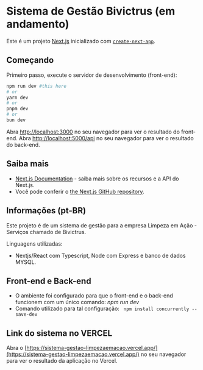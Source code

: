 # Sistema de Gestão Bivictrus (em andamento)

Este é um projeto [Next.js](https://nextjs.org) inicializado com [`create-next-app`](https://nextjs.org/docs/app/api-reference/cli/create-next-app).

## Começando

Primeiro passo, execute o servidor de desenvolvimento (front-end):

```bash
npm run dev #this here
# or
yarn dev
# or
pnpm dev
# or
bun dev
```

Abra [http://localhost:3000](http://localhost:3000) no seu navegador para ver o resultado do front-end.
Abra [http://localhost:5000/api](http://localhost:5000/api) no seu navegador para ver o resultado do back-end.

## Saiba mais

- [Next.js Documentation](https://nextjs.org/docs) - saiba mais sobre os recursos e a API do Next.js.
- Você pode conferir o [the Next.js GitHub repository](https://github.com/vercel/next.js).

## Informações (pt-BR)

Este projeto é de um sistema de gestão para a empresa Limpeza em Ação - Serviços chamado de Bivictrus.

Linguagens utilizadas:
- Nextjs/React com Typescript, Node com Express e banco de dados MYSQL.

## Front-end e Back-end
- O ambiente foi configurado para que o front-end e o back-end funcionem com um único comando: *npm run dev*
- Comando utilizado para tal configuração: `` npm install concurrently --save-dev``

## Link do sistema no VERCEL
Abra o [https://sistema-gestao-limpezaemacao.vercel.app/](https://sistema-gestao-limpezaemacao.vercel.app/) no seu navegador para ver o resultado da aplicação no Vercel.